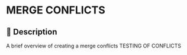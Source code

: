 # MERGE CONFLICTS

## 📌 Description

A brief overview of creating a merge conflicts
TESTING OF CONFLICTS